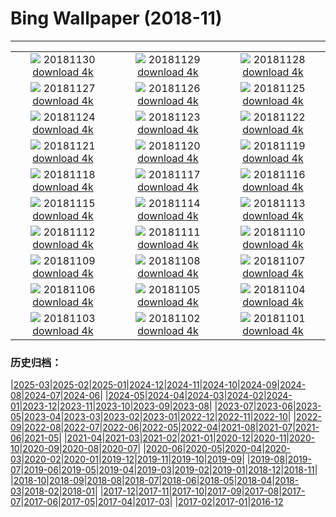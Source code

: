 # Bing Wallpaper (2018-11)
**************
| | | |
| :----: | :----: | :----: |
| ![](https://www.bing.com/az/hprichbg/rb/KilchurnSky_EN-US9115024751_1920x1080.jpg) 20181130 [download 4k](https://www.bing.com/az/hprichbg/rb/KilchurnSky_EN-US9115024751_UHD.jpg) | ![](https://www.bing.com/az/hprichbg/rb/FrankfurtXmas_EN-US9289866662_1920x1080.jpg) 20181129 [download 4k](https://www.bing.com/az/hprichbg/rb/FrankfurtXmas_EN-US9289866662_UHD.jpg) | ![](https://www.bing.com/th?id=OHR.RCTree_EN-US13777936889_1920x1080.jpg) 20181128 [download 4k](https://www.bing.com/th?id=OHR.RCTree_EN-US13777936889_UHD.jpg) |
| ![](https://www.bing.com/az/hprichbg/rb/FoxMolt_EN-US11584363178_1920x1080.jpg) 20181127 [download 4k](https://www.bing.com/az/hprichbg/rb/FoxMolt_EN-US11584363178_UHD.jpg) | ![](https://www.bing.com/az/hprichbg/rb/AliceCentralPark_EN-US9031006021_1920x1080.jpg) 20181126 [download 4k](https://www.bing.com/az/hprichbg/rb/AliceCentralPark_EN-US9031006021_UHD.jpg) | ![](https://www.bing.com/az/hprichbg/rb/VarennaSnow_EN-US8379460546_1920x1080.jpg) 20181125 [download 4k](https://www.bing.com/az/hprichbg/rb/VarennaSnow_EN-US8379460546_UHD.jpg) |
| ![](https://www.bing.com/az/hprichbg/rb/DarwinOrigin_EN-US14530151991_1920x1080.jpg) 20181124 [download 4k](https://www.bing.com/az/hprichbg/rb/DarwinOrigin_EN-US14530151991_UHD.jpg) | ![](https://www.bing.com/az/hprichbg/rb/ShoppersReflected_EN-US10998166854_1920x1080.jpg) 20181123 [download 4k](https://www.bing.com/az/hprichbg/rb/ShoppersReflected_EN-US10998166854_UHD.jpg) | ![](https://www.bing.com/az/hprichbg/rb/TomTurkey_EN-US7913806283_1920x1080.jpg) 20181122 [download 4k](https://www.bing.com/az/hprichbg/rb/TomTurkey_EN-US7913806283_UHD.jpg) |
| ![](https://www.bing.com/az/hprichbg/rb/AmateurNight_EN-US10748086103_1920x1080.jpg) 20181121 [download 4k](https://www.bing.com/az/hprichbg/rb/AmateurNight_EN-US10748086103_UHD.jpg) | ![](https://www.bing.com/az/hprichbg/rb/TDPflamingos_EN-US9923017546_1920x1080.jpg) 20181120 [download 4k](https://www.bing.com/az/hprichbg/rb/TDPflamingos_EN-US9923017546_UHD.jpg) | ![](https://www.bing.com/az/hprichbg/rb/NarrowsZion_EN-US8919763491_1920x1080.jpg) 20181119 [download 4k](https://www.bing.com/az/hprichbg/rb/NarrowsZion_EN-US8919763491_UHD.jpg) |
| ![](https://www.bing.com/az/hprichbg/rb/GeorgiaAquarium_EN-US12896401074_1920x1080.jpg) 20181118 [download 4k](https://www.bing.com/az/hprichbg/rb/GeorgiaAquarium_EN-US12896401074_UHD.jpg) | ![](https://www.bing.com/az/hprichbg/rb/MandarinDucksUK_EN-US10090169541_1920x1080.jpg) 20181117 [download 4k](https://www.bing.com/az/hprichbg/rb/MandarinDucksUK_EN-US10090169541_UHD.jpg) | ![](https://www.bing.com/az/hprichbg/rb/ChiribiqueteNP_EN-US10713623298_1920x1080.jpg) 20181116 [download 4k](https://www.bing.com/az/hprichbg/rb/ChiribiqueteNP_EN-US10713623298_UHD.jpg) |
| ![](https://www.bing.com/az/hprichbg/rb/EcolaSP_EN-US9857224001_1920x1080.jpg) 20181115 [download 4k](https://www.bing.com/az/hprichbg/rb/EcolaSP_EN-US9857224001_UHD.jpg) | ![](https://www.bing.com/az/hprichbg/rb/LeGivre_EN-US7576437900_1920x1080.jpg) 20181114 [download 4k](https://www.bing.com/az/hprichbg/rb/LeGivre_EN-US7576437900_UHD.jpg) | ![](https://www.bing.com/az/hprichbg/rb/SpiritBearSleeps_EN-US7883048709_1920x1080.jpg) 20181113 [download 4k](https://www.bing.com/az/hprichbg/rb/SpiritBearSleeps_EN-US7883048709_UHD.jpg) |
| ![](https://www.bing.com/az/hprichbg/rb/DCWWIMemorial_EN-US12585625273_1920x1080.jpg) 20181112 [download 4k](https://www.bing.com/az/hprichbg/rb/DCWWIMemorial_EN-US12585625273_UHD.jpg) | ![](https://www.bing.com/az/hprichbg/rb/WavePoppy_EN-US9071800685_1920x1080.jpg) 20181111 [download 4k](https://www.bing.com/az/hprichbg/rb/WavePoppy_EN-US9071800685_UHD.jpg) | ![](https://www.bing.com/az/hprichbg/rb/BadlandsBday_EN-US10299777329_1920x1080.jpg) 20181110 [download 4k](https://www.bing.com/az/hprichbg/rb/BadlandsBday_EN-US10299777329_UHD.jpg) |
| ![](https://www.bing.com/az/hprichbg/rb/CupFungus_EN-US8870948617_1920x1080.jpg) 20181109 [download 4k](https://www.bing.com/az/hprichbg/rb/CupFungus_EN-US8870948617_UHD.jpg) | ![](https://www.bing.com/az/hprichbg/rb/ManateeAwareness_EN-US8913276028_1920x1080.jpg) 20181108 [download 4k](https://www.bing.com/az/hprichbg/rb/ManateeAwareness_EN-US8913276028_UHD.jpg) | ![](https://www.bing.com/az/hprichbg/rb/RangoliDiwali_EN-US7042881731_1920x1080.jpg) 20181107 [download 4k](https://www.bing.com/az/hprichbg/rb/RangoliDiwali_EN-US7042881731_UHD.jpg) |
| ![](https://www.bing.com/az/hprichbg/rb/LincolnStates_EN-US11450535177_1920x1080.jpg) 20181106 [download 4k](https://www.bing.com/az/hprichbg/rb/LincolnStates_EN-US11450535177_UHD.jpg) | ![](https://www.bing.com/az/hprichbg/rb/AutumnNeuschwanstein_EN-US10604288553_1920x1080.jpg) 20181105 [download 4k](https://www.bing.com/az/hprichbg/rb/AutumnNeuschwanstein_EN-US10604288553_UHD.jpg) | ![](https://www.bing.com/az/hprichbg/rb/NYCM_EN-US8962861446_1920x1080.jpg) 20181104 [download 4k](https://www.bing.com/az/hprichbg/rb/NYCM_EN-US8962861446_UHD.jpg) |
| ![](https://www.bing.com/az/hprichbg/rb/BisonDay_EN-US9060544603_1920x1080.jpg) 20181103 [download 4k](https://www.bing.com/az/hprichbg/rb/BisonDay_EN-US9060544603_UHD.jpg) | ![](https://www.bing.com/az/hprichbg/rb/GourdDance_EN-US9566401396_1920x1080.jpg) 20181102 [download 4k](https://www.bing.com/az/hprichbg/rb/GourdDance_EN-US9566401396_UHD.jpg) | ![](https://www.bing.com/az/hprichbg/rb/DeadPhotographer_EN-US9480942912_1920x1080.jpg) 20181101 [download 4k](https://www.bing.com/az/hprichbg/rb/DeadPhotographer_EN-US9480942912_UHD.jpg) |

### 历史归档：

|[2025-03](2025-03/2025-03.md)|[2025-02](2025-02/2025-02.md)|[2025-01](2025-01/2025-01.md)|[2024-12](2024-12/2024-12.md)|[2024-11](2024-11/2024-11.md)|[2024-10](2024-10/2024-10.md)|[2024-09](2024-09/2024-09.md)|[2024-08](2024-08/2024-08.md)|[2024-07](2024-07/2024-07.md)|[2024-06](2024-06/2024-06.md)|
|[2024-05](2024-05/2024-05.md)|[2024-04](2024-04/2024-04.md)|[2024-03](2024-03/2024-03.md)|[2024-02](2024-02/2024-02.md)|[2024-01](2024-01/2024-01.md)|[2023-12](2023-12/2023-12.md)|[2023-11](2023-11/2023-11.md)|[2023-10](2023-10/2023-10.md)|[2023-09](2023-09/2023-09.md)|[2023-08](2023-08/2023-08.md)|
|[2023-07](2023-07/2023-07.md)|[2023-06](2023-06/2023-06.md)|[2023-05](2023-05/2023-05.md)|[2023-04](2023-04/2023-04.md)|[2023-03](2023-03/2023-03.md)|[2023-02](2023-02/2023-02.md)|[2023-01](2023-01/2023-01.md)|[2022-12](2022-12/2022-12.md)|[2022-11](2022-11/2022-11.md)|[2022-10](2022-10/2022-10.md)|
|[2022-09](2022-09/2022-09.md)|[2022-08](2022-08/2022-08.md)|[2022-07](2022-07/2022-07.md)|[2022-06](2022-06/2022-06.md)|[2022-05](2022-05/2022-05.md)|[2022-04](2022-04/2022-04.md)|[2021-08](2021-08/2021-08.md)|[2021-07](2021-07/2021-07.md)|[2021-06](2021-06/2021-06.md)|[2021-05](2021-05/2021-05.md)|
|[2021-04](2021-04/2021-04.md)|[2021-03](2021-03/2021-03.md)|[2021-02](2021-02/2021-02.md)|[2021-01](2021-01/2021-01.md)|[2020-12](2020-12/2020-12.md)|[2020-11](2020-11/2020-11.md)|[2020-10](2020-10/2020-10.md)|[2020-09](2020-09/2020-09.md)|[2020-08](2020-08/2020-08.md)|[2020-07](2020-07/2020-07.md)|
|[2020-06](2020-06/2020-06.md)|[2020-05](2020-05/2020-05.md)|[2020-04](2020-04/2020-04.md)|[2020-03](2020-03/2020-03.md)|[2020-02](2020-02/2020-02.md)|[2020-01](2020-01/2020-01.md)|[2019-12](2019-12/2019-12.md)|[2019-11](2019-11/2019-11.md)|[2019-10](2019-10/2019-10.md)|[2019-09](2019-09/2019-09.md)|
|[2019-08](2019-08/2019-08.md)|[2019-07](2019-07/2019-07.md)|[2019-06](2019-06/2019-06.md)|[2019-05](2019-05/2019-05.md)|[2019-04](2019-04/2019-04.md)|[2019-03](2019-03/2019-03.md)|[2019-02](2019-02/2019-02.md)|[2019-01](2019-01/2019-01.md)|[2018-12](2018-12/2018-12.md)|[2018-11](2018-11/2018-11.md)|
|[2018-10](2018-10/2018-10.md)|[2018-09](2018-09/2018-09.md)|[2018-08](2018-08/2018-08.md)|[2018-07](2018-07/2018-07.md)|[2018-06](2018-06/2018-06.md)|[2018-05](2018-05/2018-05.md)|[2018-04](2018-04/2018-04.md)|[2018-03](2018-03/2018-03.md)|[2018-02](2018-02/2018-02.md)|[2018-01](2018-01/2018-01.md)|
|[2017-12](2017-12/2017-12.md)|[2017-11](2017-11/2017-11.md)|[2017-10](2017-10/2017-10.md)|[2017-09](2017-09/2017-09.md)|[2017-08](2017-08/2017-08.md)|[2017-07](2017-07/2017-07.md)|[2017-06](2017-06/2017-06.md)|[2017-05](2017-05/2017-05.md)|[2017-04](2017-04/2017-04.md)|[2017-03](2017-03/2017-03.md)|
|[2017-02](2017-02/2017-02.md)|[2017-01](2017-01/2017-01.md)|[2016-12](2016-12/2016-12.md)